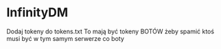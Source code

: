# InfinityDM

Dodaj tokeny do tokens.txt
To mają być tokeny BOTÓW
żeby spamić ktoś musi być w tym samym serwerze co boty
